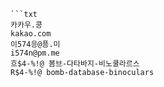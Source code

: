
```트스트
```txt
카카우.콩
kakao.com
이574응@픙.미
i574n@pm.me
흐$4-%!@ 봄브-다타바지-비노쿨라르스
R$4-%!@ bomb-database-binoculars
```
```
